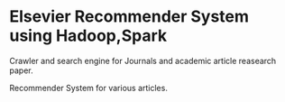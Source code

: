 # Elsevier Recommender System using Hadoop,Spark 

Crawler and search engine for Journals and academic article  reasearch paper.

Recommender System for various articles.
